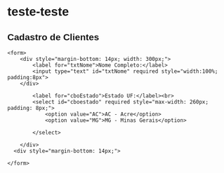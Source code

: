 # teste-teste
<!DOCTYPE html>
<html lang="pt-BR">
<head>
    <meta charset="UTF-8">
    <meta name="viewport" content="width=device-width, initial-scale=1.0">
    <title>Login</title>
</head>
<body style="font-family: Arial; margin-top: 50px;">
    <h2>Cadastro de Clientes</h2>
    
    <form>
        <div style="margin-bottom: 14px; width: 300px;">
            <label for="txtNome">Nome Completo:</label>
            <input type="text" id="txtNome" required style="width:100%; padding:8px">
        </div>

            <label for="cboEstado">Estado UF:</label><br>
            <select id="cboestado" required style="max-width: 260px; padding: 8px;">
                <option value="AC">AC - Acre</option>
                <option value="MG">MG - Minas Gerais</option>

            </select>

        </div>
      <div style="margin-bottom: 14px;">
  
    </form>
